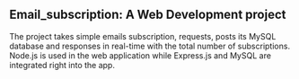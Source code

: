 ## Email_subscription: A Web Development project

The project takes simple emails subscription, requests, posts its MySQL database and responses in real-time with the total number of subscriptions. Node.js is used in the web application while Express.js and MySQL are integrated right into the app.
